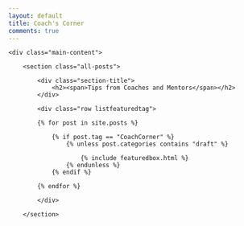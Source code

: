 ```yaml
---
layout: default
title: Coach's Corner
comments: true
---
```



<!-- We reopen main-content and container -->

<div class="container-fluid">

    <div class="main-content">

        <section class="all-posts">

            <div class="section-title">
                <h2><span>Tips from Coaches and Mentors</span></h2>
            </div>

            <div class="row listfeaturedtag">

            {% for post in site.posts %}

                {% if post.tag == "CoachCorner" %}
                    {% unless post.categories contains "draft" %}

                        {% include featuredbox.html %}
                    {% endunless %}
                {% endif %}

            {% endfor %}

            </div>

        </section>
